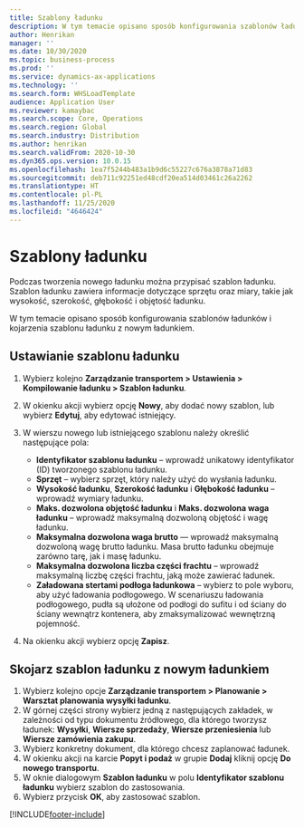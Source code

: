```yaml
---
title: Szablony ładunku
description: W tym temacie opisano sposób konfigurowania szablonów ładunków i kojarzenia szablonu ładunku z nowym ładunkiem.
author: Henrikan
manager: ''
ms.date: 10/30/2020
ms.topic: business-process
ms.prod: ''
ms.service: dynamics-ax-applications
ms.technology: ''
ms.search.form: WHSLoadTemplate
audience: Application User
ms.reviewer: kamaybac
ms.search.scope: Core, Operations
ms.search.region: Global
ms.search.industry: Distribution
ms.author: henrikan
ms.search.validFrom: 2020-10-30
ms.dyn365.ops.version: 10.0.15
ms.openlocfilehash: 1ea7f5244b483a1b9d6c55227c676a3878a71d83
ms.sourcegitcommit: deb711c92251ed48cdf20ea514d03461c26a2262
ms.translationtype: HT
ms.contentlocale: pl-PL
ms.lasthandoff: 11/25/2020
ms.locfileid: "4646424"
---
```

# <a name="load-templates"></a>Szablony ładunku

Podczas tworzenia nowego ładunku można przypisać szablon ładunku. Szablon ładunku zawiera informacje dotyczące sprzętu oraz miary, takie jak wysokość, szerokość, głębokość i objętość ładunku.

W tym temacie opisano sposób konfigurowania szablonów ładunków i kojarzenia szablonu ładunku z nowym ładunkiem.

## <a name="set-up-a-load-template"></a>Ustawianie szablonu ładunku

1. Wybierz kolejno **Zarządzanie transportem \> Ustawienia \> Kompilowanie ładunku \> Szablon ładunku**.
1. W okienku akcji wybierz opcję **Nowy**, aby dodać nowy szablon, lub wybierz **Edytuj**, aby edytować istniejący.
1. W wierszu nowego lub istniejącego szablonu należy określić następujące pola:

    - **Identyfikator szablonu ładunku** – wprowadź unikatowy identyfikator (ID) tworzonego szablonu ładunku.
    - **Sprzęt** – wybierz sprzęt, który należy użyć do wysłania ładunku.
    - **Wysokość ładunku**, **Szerokość ładunku** i **Głębokość ładunku** – wprowadź wymiary ładunku.
    - **Maks. dozwolona objętość ładunku** i **Maks. dozwolona waga ładunku** – wprowadź maksymalną dozwoloną objętość i wagę ładunku.
    - **Maksymalna dozwolona waga brutto** — wprowadź maksymalną dozwoloną wagę brutto ładunku. Masa brutto ładunku obejmuje zarówno tarę, jak i masę ładunku.
    - **Maksymalna dozwolona liczba części frachtu** – wprowadź maksymalną liczbę części frachtu, jaką może zawierać ładunek.
    - **Załadowana stertami podłoga ładunkowa** – wybierz to pole wyboru, aby użyć ładowania podłogowego. W scenariuszu ładowania podłogowego, pudła są ułożone od podłogi do sufitu i od ściany do ściany wewnątrz kontenera, aby zmaksymalizować wewnętrzną pojemność.

1. Na okienku akcji wybierz opcję **Zapisz**.

## <a name="associate-a-load-template-with-a-new-load"></a>Skojarz szablon ładunku z nowym ładunkiem

1. Wybierz kolejno opcje **Zarządzanie transportem \> Planowanie \> Warsztat planowania wysyłki ładunku**.
1. W górnej części strony wybierz jedną z następujących zakładek, w zależności od typu dokumentu źródłowego, dla którego tworzysz ładunek: **Wysyłki**, **Wiersze sprzedaży**, **Wiersze przeniesienia** lub **Wiersze zamówienia zakupu**. 
1. Wybierz konkretny dokument, dla którego chcesz zaplanować ładunek.
1. W okienku akcji na karcie **Popyt i podaż** w grupie **Dodaj** kliknij opcję **Do nowego transportu**.
1. W oknie dialogowym **Szablon ładunku** w polu **Identyfikator szablonu ładunku** wybierz szablon do zastosowania.
1. Wybierz przycisk **OK**, aby zastosować szablon.


[!INCLUDE[footer-include](../../../includes/footer-banner.md)]